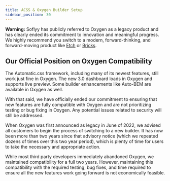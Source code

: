 ```yaml
---
title: ACSS & Oxygen Builder Setup
sidebar_position: 30
---
```


**Warning:** Soflyy has publicly referred to Oxygen as a legacy product and has clearly ended its commitment to innovation and meaningful progress. We highly recommend you switch to a modern, forward-thinking, and forward-moving product like [Etch](https://etchwp.com/) or [Bricks](https://bricksbuilder.io/).

## Our Official Position on Oxygen Compatibility

The Automatic.css framework, including many of its newest features, still work just fine in Oxygen. The new 3.0 dashboard loads in Oxygen and supports live preview. Some builder enhancements like Auto-BEM are available in Oxygen as well.

With that said, we have officially ended our commitment to ensuring that new features are fully compatible with Oxygen and are not prioritizing testing or bug fixing in Oxygen. Any potential issues related to security will still be addressed.

When Oxygen was first announced as legacy in June of 2022, we advised all customers to begin the process of switching to a new builder. It has now been more than two years since that advisory notice (which we repeated dozens of times over this two year period), which is plenty of time for users to take the necessary and appropriate action.

While most third party developers immediately abandoned Oxygen, we maintained compatibility for a full two years. However, maintaining this compatibility with the required testing, bug fixes, and time required to ensure all the new features work going forward is not economically feasible.
